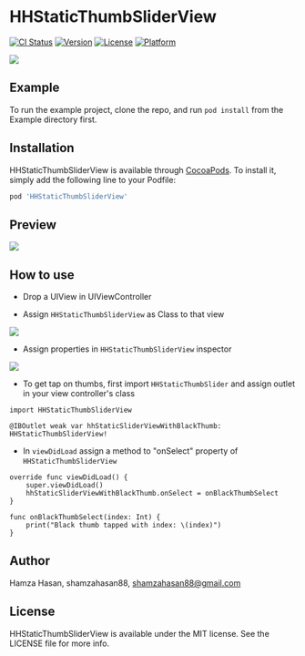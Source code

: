 # HHStaticThumbSliderView

[![CI Status](https://img.shields.io/travis/shamzahasan88/HHStaticThumbSliderView.svg?style=flat)](https://travis-ci.org/shamzahasan88/HHStaticThumbSliderView)
[![Version](https://img.shields.io/cocoapods/v/HHStaticThumbSliderView.svg?style=flat)](https://cocoapods.org/pods/HHStaticThumbSliderView)
[![License](https://img.shields.io/cocoapods/l/HHStaticThumbSliderView.svg?style=flat)](https://cocoapods.org/pods/HHStaticThumbSliderView)
[![Platform](https://img.shields.io/cocoapods/p/HHStaticThumbSliderView.svg?style=flat)](https://cocoapods.org/pods/HHStaticThumbSliderView)

![](http://appforshare.io/github-assets/Logo__.png)

## Example

To run the example project, clone the repo, and run `pod install` from the Example directory first.

## Installation

HHStaticThumbSliderView is available through [CocoaPods](https://cocoapods.org). To install
it, simply add the following line to your Podfile:

```ruby
pod 'HHStaticThumbSliderView'
```

## Preview

![](http://appforshare.io/github-assets/sample.gif)

## How to use

- Drop a UIView in UIViewController

- Assign `HHStaticThumbSliderView` as Class to that view

![](http://appforshare.io/github-assets/AssignClassAndModule.jpg)

- Assign properties in `HHStaticThumbSliderView` inspector

![](http://appforshare.io/github-assets/inspector.png)

- To get tap on thumbs, first import  `HHStaticThumbSlider` and assign outlet in your view controller's class

```
import HHStaticThumbSliderView

@IBOutlet weak var hhStaticSliderViewWithBlackThumb: HHStaticThumbSliderView!

```

- In `viewDidLoad` assign a method to "onSelect" property of `HHStaticThumbSliderView`

```
override func viewDidLoad() {
    super.viewDidLoad()
    hhStaticSliderViewWithBlackThumb.onSelect = onBlackThumbSelect
}

func onBlackThumbSelect(index: Int) {
    print("Black thumb tapped with index: \(index)")
}
```

## Author

Hamza Hasan, shamzahasan88, shamzahasan88@gmail.com

## License

HHStaticThumbSliderView is available under the MIT license. See the LICENSE file for more info.
